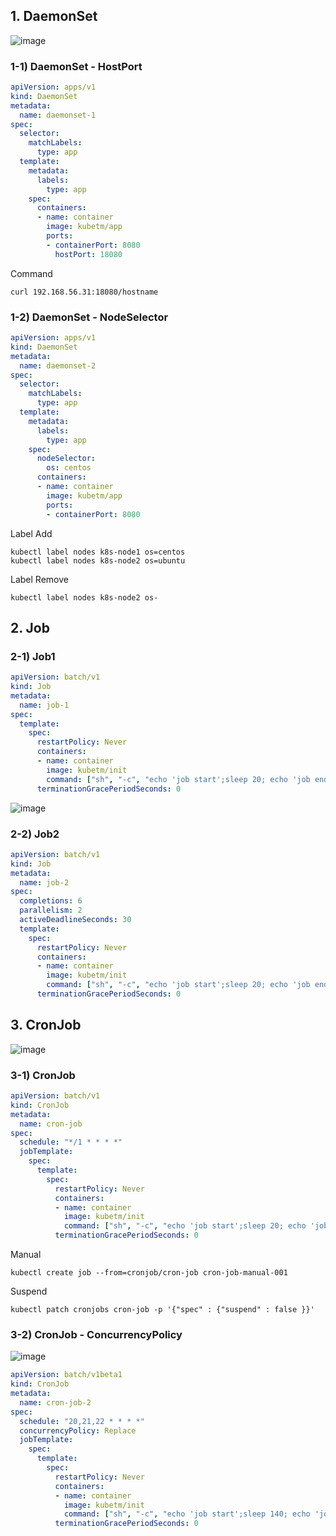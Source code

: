 ## 1. DaemonSet
![image](https://github.com/haeyonghahn/k8s-beginner/assets/31242766/2742f2a0-5202-4ac5-89d1-ad3989d19714)

### 1-1) DaemonSet - HostPort
```yml
apiVersion: apps/v1
kind: DaemonSet
metadata:
  name: daemonset-1
spec:
  selector:
    matchLabels:
      type: app
  template:
    metadata:
      labels:
        type: app
    spec:
      containers:
      - name: container
        image: kubetm/app
        ports:
        - containerPort: 8080
          hostPort: 18080
```
Command
```
curl 192.168.56.31:18080/hostname
```

### 1-2) DaemonSet - NodeSelector
```yml
apiVersion: apps/v1
kind: DaemonSet
metadata:
  name: daemonset-2
spec:
  selector:
    matchLabels:
      type: app
  template:
    metadata:
      labels:
        type: app
    spec:
      nodeSelector:
        os: centos
      containers:
      - name: container
        image: kubetm/app
        ports:
        - containerPort: 8080
```
Label Add
```
kubectl label nodes k8s-node1 os=centos
kubectl label nodes k8s-node2 os=ubuntu
```
Label Remove
```
kubectl label nodes k8s-node2 os-
```

## 2. Job
### 2-1) Job1
```yml
apiVersion: batch/v1
kind: Job
metadata:
  name: job-1
spec:
  template:
    spec:
      restartPolicy: Never
      containers:
      - name: container
        image: kubetm/init
        command: ["sh", "-c", "echo 'job start';sleep 20; echo 'job end'"]
      terminationGracePeriodSeconds: 0
```
![image](https://github.com/haeyonghahn/k8s-beginner/assets/31242766/21c76bf1-c535-4f2d-909b-0a2bc1e9e530)

### 2-2) Job2
```yml
apiVersion: batch/v1
kind: Job
metadata:
  name: job-2
spec:
  completions: 6
  parallelism: 2
  activeDeadlineSeconds: 30
  template:
    spec:
      restartPolicy: Never
      containers:
      - name: container
        image: kubetm/init
        command: ["sh", "-c", "echo 'job start';sleep 20; echo 'job end'"]
      terminationGracePeriodSeconds: 0
```

## 3. CronJob
![image](https://github.com/haeyonghahn/k8s-beginner/assets/31242766/83c06e59-37e5-477d-8f43-d7cd3c4ad95d)

### 3-1) CronJob
```yml
apiVersion: batch/v1
kind: CronJob
metadata:
  name: cron-job
spec:
  schedule: "*/1 * * * *"
  jobTemplate:
    spec:
      template:
        spec:
          restartPolicy: Never
          containers:
          - name: container
            image: kubetm/init
            command: ["sh", "-c", "echo 'job start';sleep 20; echo 'job end'"]
          terminationGracePeriodSeconds: 0
```
Manual
```
kubectl create job --from=cronjob/cron-job cron-job-manual-001
```
Suspend
```
kubectl patch cronjobs cron-job -p '{"spec" : {"suspend" : false }}'
```

### 3-2) CronJob - ConcurrencyPolicy
![image](https://github.com/haeyonghahn/k8s-beginner/assets/31242766/5ddc2184-ce8b-4b8a-9615-a63cc4881bcd)

```yml
apiVersion: batch/v1beta1
kind: CronJob
metadata:
  name: cron-job-2
spec:
  schedule: "20,21,22 * * * *"
  concurrencyPolicy: Replace
  jobTemplate:
    spec:
      template:
        spec:
          restartPolicy: Never
          containers:
          - name: container
            image: kubetm/init
            command: ["sh", "-c", "echo 'job start';sleep 140; echo 'job end'"]
          terminationGracePeriodSeconds: 0
```
